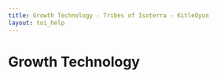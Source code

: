 ```yaml
---
title: Growth Technology - Tribes of Isoterra - KitleOyun
layout: toi_help
---
```


<h1 class="h1">Growth Technology</h1>
